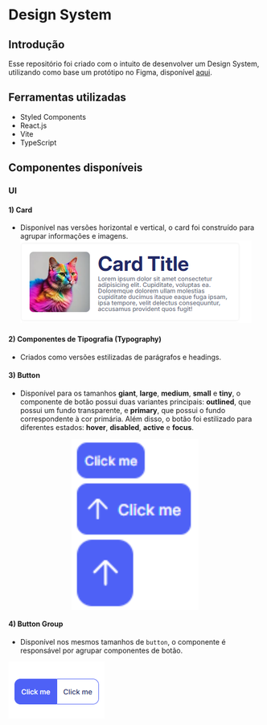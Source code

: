 # Design System

## Introdução
Esse repositório foi criado com o intuito de desenvolver um Design System, utilizando como base um protótipo no Figma, disponível [aqui](https://www.figma.com/community/file/1267195373409722424).

## Ferramentas utilizadas
* Styled Components
* React.js 
* Vite
* TypeScript

## Componentes disponíveis

### UI 
#### 1) Card 
* Disponível nas versões horizontal e vertical, o card foi construído para agrupar informações e imagens.
![Exemplo de card](./assets/card.png)

#### 2) Componentes de Tipografia (Typography)
* Criados como versões estilizadas de parágrafos e headings.

#### 3) Button
* Disponível para os tamanhos **giant**, **large**, **medium**, **small** e **tiny**, o componente de botão possui duas variantes principais: **outlined**, que possui um fundo transparente, e **primary**, que possui o fundo correspondente à cor primária. Além disso, o botão foi estilizado para diferentes estados: **hover**, **disabled**, **active** e **focus**.
<div style="display: flex;">
    <img style="margin: auto; width: 50%; " src="./assets/button.png">
</div>

#### 4) Button Group
* Disponível nos mesmos tamanhos de `button`, o componente é responsável por agrupar componentes de botão.
<div>
    <img src="./assets/button-group.png">
</div>